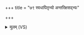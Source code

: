 +++
title = "७९ स्वधापितृभ्यो अन्तरिक्षसद्भ्यः"

+++
<details><summary>मूलम् (VS)</summary>

स्व॑धापि॒तृभ्यो॑ अन्तरिक्ष॒सद्भ्यः॑ ॥
</details>